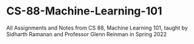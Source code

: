 # CS-88-Machine-Learning-101
All Assignments and Notes from CS 88, Machine Learning 101, taught by Sidharth Ramanan and Professor Glenn Reinman in Spring 2022
